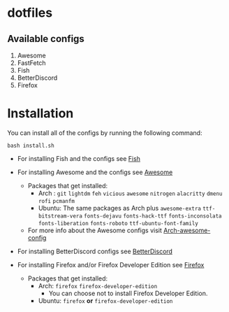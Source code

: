 # dotfiles
## Available configs
1. Awesome
1. FastFetch
1. Fish
1. BetterDiscord
1. Firefox

# Installation
You can install all of the configs by running the following command:
```
bash install.sh
```
* For installing Fish and the configs see [Fish](./fish)
* For installing Awesome and the configs see [Awesome](./Awesome)
  * Packages that get installed:
    * Arch : `git` `lightdm` `feh` `vicious` `awesome` `nitrogen` `alacritty` `dmenu` `rofi` `pcmanfm`
    * Ubuntu: The same packages as Arch plus `awesome-extra` `ttf-bitstream-vera` `fonts-dejavu` `fonts-hack-ttf` `fonts-inconsolata` `fonts-liberation` `fonts-roboto` `ttf-ubuntu-font-family`
  * For more info about the Awesome configs visit [Arch-awesome-config](https://github.com/Rayrsn/Arch-awesome-config)
* For installing BetterDiscord configs see [BetterDiscord](./BetterDiscord)

* For installing Firefox and/or Firefox Developer Edition see [Firefox](./Firefox)
  * Packages that get installed:
    * Arch: `firefox` `firefox-developer-edition`
      * You can choose not to install Firefox Developer Edition.
    * Ubuntu: `firefox` **or** `firefox-developer-edition`